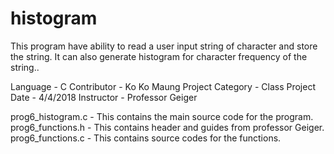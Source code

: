 # histogram
This program have ability to read a user input string of character and store the string. It can also generate histogram for character frequency of the string..


Language                            - C
Contributor                         - Ko Ko Maung
Project Category                    - Class Project
Date                                - 4/4/2018
Instructor                          - Professor Geiger


prog6_histogram.c                   - This contains the main source code for the program.
prog6_functions.h                   - This contains header and guides from professor Geiger.
prog6_functions.c                   - This contains source codes for the functions.
